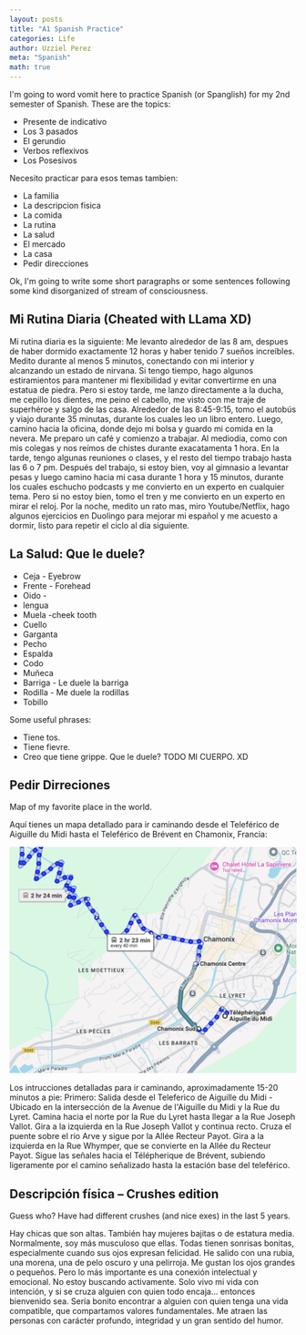 ```yaml
---
layout: posts
title: "A1 Spanish Practice"
categories: Life
author: Uzziel Perez
meta: "Spanish"
math: true
---
```


I'm going to word vomit here to practice Spanish (or Spanglish) for my 2nd semester of Spanish. These are the topics: 

* Presente de indicativo 
* Los 3 pasados 
* El gerundio 
* Verbos reflexivos 
* Los Posesivos 

Necesito practicar para esos temas tambien: 
* La familia 
* La descripcion fisica
* La comida 
* La rutina
* La salud 
* El mercado 
* La casa 
* Pedir direcciones 

Ok, I'm going to write some short paragraphs or some sentences following some kind disorganized of stream of consciousness. 

## Mi Rutina Diaria (Cheated with LLama XD)

Mi rutina diaria es la siguiente:
Me levanto alrededor de las 8 am, despues de haber dormido exactamente 12 horas y haber tenido 7 sueños increíbles.
Medito durante al menos 5 minutos, conectando con mi interior y alcanzando un estado de nirvana. Si tengo tiempo, hago algunos estiramientos para mantener mi flexibilidad y evitar convertirme en una estatua de piedra.
Pero si estoy tarde, me lanzo directamente a la ducha, me cepillo los dientes, me peino el cabello, me visto con me traje de superhéroe y salgo de las casa. 
Alrededor de las 8:45-9:15, tomo el autobús y viajo durante 35 minutas, durante los cuales leo un libro entero. Luego, camino hacia la oficina, donde dejo mi bolsa y guardo mi comida en la nevera. 
Me preparo un café y comienzo a trabajar. 
Al mediodia, como con mis colegas y nos reímos de chistes durante exacatamenta 1 hora. En la tarde, tengo algunas reuniones o clases, y el resto del tiempo trabajo hasta las 6 o 7 pm. 
Después del trabajo, si estoy bien, voy al gimnasio a levantar pesas y luego camino hacia mi casa durante 1 hora y 15 minutos, durante los cuales eschucho podcasts y me convierto en un experto en cualquier tema. 
Pero si no estoy bien, tomo el tren y me convierto en un experto en mirar el reloj. Por la noche, medito un rato mas, miro Youtube/Netflix, hago algunos ejercicios en Duolingo para mejorar mi español y me acuesto a dormir, listo para repetir el ciclo al dia siguiente.

## La Salud: Que le duele?
* Ceja - Eyebrow
* Frente - Forehead
* Oido -
* lengua
* Muela -cheek tooth
* Cuello 
* Garganta
* Pecho
* Espalda
* Codo
* Muñeca
* Barriga - Le duele la barriga
* Rodilla - Me duele la rodillas
* Tobillo

Some useful phrases:
* Tiene tos.
* Tiene fievre.
* Creo que tiene grippe.
Que le duele?
TODO MI CUERPO. XD

## Pedir Dirreciones
Map of my favorite place in the world.

Aquí tienes un mapa detallado para ir caminando desde el Teleférico de Aiguille du Midi hasta el Teleférico de Brévent en Chamonix, Francia:

[![Ruta de Aiguille du Midi a Brévent](../images/TelepheriqueduAiguilleduMidiToLeBrevent.png)](https://www.google.com/maps/dir/T%C3%A9l%C3%A9ph%C3%A9rique+de+l'Aiguille+du+Midi,+Chamonix-Mont-Blanc,+France/T%C3%A9l%C3%A9ph%C3%A9rique+du+Br%C3%A9vent,+Chamonix-Mont-Blanc,+France/)

Los intrucciones detalladas para ir caminando, aproximadamente 15-20 minutos a pie:
Primero: Salida desde el Teleferico de Aiguille du Midi - Ubicado en la intersección de la Avenue de l'Aiguille du Midi y la Rue du Lyret.
Camina hacia el norte por la Rue du Lyret hasta llegar a la Rue Joseph Vallot.
Gira a la izquierda en la Rue Joseph Vallot y continua recto.
Cruza el puente sobre el rio Arve y sigue por la Allée Recteur Payot.
Gira a la izquierda en la Rue Whymper, que se convierte en la Allée du Recteur Payot.
Sigue las señales hacia el Télépherique de Brévent, subiendo ligeramente por el camino señalizado hasta la estación base del teleférico.

## Descripción física – Crushes edition

Guess who? Have had different crushes (and nice exes) in the last 5 years.

Hay chicas que son altas.
También hay mujeres bajitas o de estatura media.
Normalmente, soy más musculoso que ellas.
Todas tienen sonrisas bonitas, especialmente cuando sus ojos expresan felicidad.
He salido con una rubia, una morena, una de pelo oscuro y una pelirroja.
Me gustan los ojos grandes o pequeños.
Pero lo más importante es una conexión intelectual y emocional.
No estoy buscando activamente. Solo vivo mi vida con intención, y si se cruza alguien con quien todo encaja... entonces bienvenido sea.
Sería bonito encontrar a alguien con quien tenga una vida compatible, que compartamos valores fundamentales. Me atraen las personas con carácter profundo, integridad y un gran sentido del humor.


